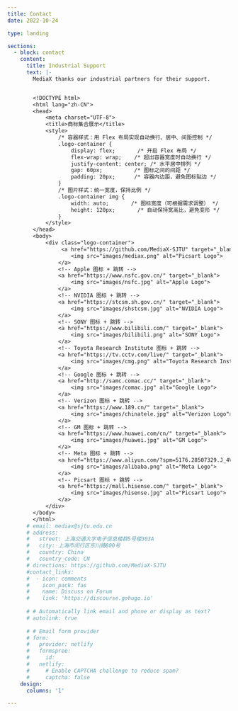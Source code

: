 ```yaml
---
title: Contact
date: 2022-10-24

type: landing

sections:
  - block: contact
    content:
      title: Industrial Support
      text: |-
        MediaX thanks our industrial partners for their support.


        <!DOCTYPE html>
        <html lang="zh-CN">
        <head>
            <meta charset="UTF-8">
            <title>商标集合展示</title>
            <style>
                /* 容器样式：用 Flex 布局实现自动换行、居中、间距控制 */
                .logo-container {
                    display: flex;       /* 开启 Flex 布局 */
                    flex-wrap: wrap;    /* 超出容器宽度时自动换行 */
                    justify-content: center; /* 水平居中排列 */
                    gap: 60px;          /* 图标之间的间距 */
                    padding: 20px;      /* 容器内边距，避免图标贴边 */
                }
                /* 图片样式：统一宽度，保持比例 */
                .logo-container img {
                    width: auto;       /* 图标宽度（可根据需求调整） */
                    height: 120px;       /* 自动保持宽高比，避免变形 */
                }
            </style>
        </head>
        <body>
            <div class="logo-container">
                 <a href="https://github.com/MediaX-SJTU" target="_blank">
                    <img src="images/mediax.png" alt="Picsart Logo">
                </a>
                <!-- Apple 图标 + 跳转 -->
                <a href="https://www.nsfc.gov.cn/" target="_blank">
                    <img src="images/nsfc.jpg" alt="Apple Logo">
                </a>
                <!-- NVIDIA 图标 + 跳转 -->
                <a href="https://stcsm.sh.gov.cn/" target="_blank">
                    <img src="images/shstcsm.jpg" alt="NVIDIA Logo">
                </a>
                <!-- SONY 图标 + 跳转 -->
                <a href="https://www.bilibili.com/" target="_blank">
                    <img src="images/bilibili.png" alt="SONY Logo">
                </a>
                <!-- Toyota Research Institute 图标 + 跳转 -->
                <a href="https://tv.cctv.com/live/" target="_blank">
                    <img src="images/cmg.png" alt="Toyota Research Institute Logo">
                </a>
                <!-- Google 图标 + 跳转 -->
                <a href="http://samc.comac.cc/" target="_blank">
                    <img src="images/comac.jpg" alt="Google Logo">
                </a>
                <!-- Verizon 图标 + 跳转 -->
                <a href="https://www.189.cn/" target="_blank">
                    <img src="images/chinatele.jpg" alt="Verizon Logo">
                </a>
                <!-- GM 图标 + 跳转 -->
                <a href="https://www.huawei.com/cn/" target="_blank">
                    <img src="images/huawei.jpg" alt="GM Logo">
                </a>
                <!-- Meta 图标 + 跳转 -->
                <a href="https://www.aliyun.com/?spm=5176.28507329.J_4VYgf18xNlTAyFFbOuOQe.d_logo.f8032868b1cDqr" target="_blank">
                    <img src="images/alibaba.png" alt="Meta Logo">
                </a>
                <!-- Picsart 图标 + 跳转 -->
                <a href="https://mall.hisense.com/" target="_blank">
                    <img src="images/hisense.jpg" alt="Picsart Logo">
                </a> 
            </div>
        </body>
        </html>
      # email: mediax@sjtu.edu.cn
      # address:
      #   street: 上海交通大学电子信息楼群5号楼303A
      #   city: 上海市闵行区东川路800号
      #   country: China
      #   country_code: CN
      # directions: https://github.com/MediaX-SJTU
      #contact_links:
      #  - icon: comments
      #    icon_pack: fas
      #    name: Discuss on Forum
      #    link: 'https://discourse.gohugo.io'
    
      # # Automatically link email and phone or display as text?
      # autolink: true
    
      # # Email form provider
      # form:
      #   provider: netlify
      #   formspree:
      #     id:
      #   netlify:
      #     # Enable CAPTCHA challenge to reduce spam?
      #     captcha: false
    design:
      columns: '1'

---
```

